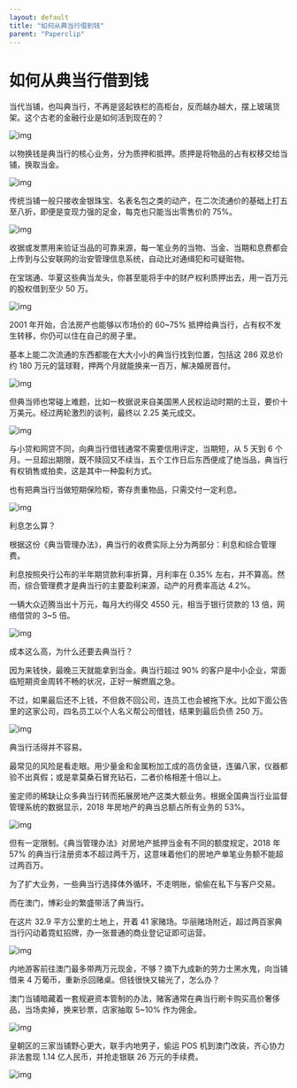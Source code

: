 ```yaml
---
layout: default
title: "如何从典当行借到钱"
parent: "Paperclip"
---
```


# 如何从典当行借到钱

当代当铺，也叫典当行，不再是竖起铁栏的高柜台，反而越办越大，摆上玻璃货架。这个古老的金融行业是如何活到现在的？

![img](https://mmbiz.qpic.cn/mmbiz_gif/SlOqFKqEO4EjwrjSB4HjawurfKvqrSR49Pibe6V3cYXaur3vAibTjCKDjicprlyvqu0p0tzmonTCaevm0EOZmW7qA/640?wx_fmt=gif)

以物换钱是典当行的核心业务，分为质押和抵押。质押是将物品的占有权移交给当铺，换取当金。

![img](https://mmbiz.qpic.cn/mmbiz_gif/SlOqFKqEO4EjwrjSB4HjawurfKvqrSR4zFvuD5fcJticFQ2XkyHjkdQ2yb3C3D2qhySx0LduxiaImTcVuOgA1xnw/640?wx_fmt=gif)

传统当铺一般只接收金银珠宝、名表名包之类的动产，在二次流通价的基础上打五至八折，即便是变现力强的足金，每克也只能当出零售价的 75%。

![img](https://mmbiz.qpic.cn/mmbiz_png/SlOqFKqEO4EjwrjSB4HjawurfKvqrSR4BFvVsxicA9XWb7dHkeaxibxUk3RCbXyMWqdGOWhNG6v40Iibic8nVYcswA/640?wx_fmt=png)

收据或发票用来验证当品的可靠来源，每一笔业务的当物、当金、当期和息费都会上传到与公安联网的治安管理信息系统，自动比对通缉犯和可疑赃物。



在宝瑞通、华夏这些典当龙头，你甚至能将手中的财产权利质押出去，用一百万元的股权借到至少 50 万。

![img](https://mmbiz.qpic.cn/mmbiz_gif/SlOqFKqEO4EjwrjSB4HjawurfKvqrSR4vjM6HnGHajCiaHBiafVU90jV0icodnVXicQOztycojupH3umBbPnl0JWZQ/640?wx_fmt=gif)

2001 年开始，合法房产也能够以市场价的 60~75% 抵押给典当行，占有权不发生转移，你仍可以住在自己的房子里。

基本上能二次流通的东西都能在大大小小的典当行找到位置，包括这 286 双总价约 180 万元的篮球鞋，押两个月就能换来一百万，解决婚房首付。

![img](https://mmbiz.qpic.cn/mmbiz_png/SlOqFKqEO4EjwrjSB4HjawurfKvqrSR4kmbupgwYSVzLyPfM9zjcHsQ3Jow5uDhfsygk36JEFqJo9ddLZV2iclw/640?wx_fmt=png)

但典当师也常碰上难题，比如一枚据说来自美国黑人民权运动时期的土豆，要价十万美元。经过两轮激烈的谈判，最终以 2.25 美元成交。

![img](https://mmbiz.qpic.cn/mmbiz_gif/SlOqFKqEO4EjwrjSB4HjawurfKvqrSR4z9WVrRlvzlm9RxWl1oqXXYyvAPOcfqVrxZMFwPJibk3ibf2LBxn6R5kw/640?wx_fmt=gif)

与小贷和网贷不同，向典当行借钱通常不需要信用评定，当期短，从 5 天到 6 个月。一旦超出期限，既不赎回又不续当，五个工作日后东西便成了绝当品，典当行有权销售或拍卖，这是其中一种盈利方式。

也有把典当行当做短期保险柜，寄存贵重物品，只需交付一定利息。

![img](https://mmbiz.qpic.cn/mmbiz_gif/SlOqFKqEO4EjwrjSB4HjawurfKvqrSR4m0H1cLqC0NU0L1SvsXSeoW1rSRdLRViaGf9OK6CicJREqPSMRVZcE49w/640?wx_fmt=gif)

利息怎么算？

根据这份《典当管理办法》，典当行的收费实际上分为两部分：利息和综合管理费。

利息按照央行公布的半年期贷款利率折算，月利率在 0.35% 左右，并不算高。然而，综合管理费才是典当行的主要盈利来源，动产的月费率高达 4.2%。

一辆大众迈腾当出十万元，每月大约得交 4550 元，相当于银行贷款的 13 倍，网络借贷的 3~5 倍。

![img](https://mmbiz.qpic.cn/mmbiz_png/SlOqFKqEO4EjwrjSB4HjawurfKvqrSR4nBVoc0K2zJk3pWnD2U0SnTWWwaLlCbxvdYlP38jB0o53yoJic6JTpgg/640?wx_fmt=png)

成本这么高，为什么还要去典当行？

因为来钱快，最晚三天就能拿到当金。典当行超过 90% 的客户是中小企业，常面临短期资金周转不畅的状况，正好一解燃眉之急。

不过，如果最后还不上钱，不但救不回公司，连员工也会被拖下水。比如下面公告里的这家公司，四名员工以个人名义帮公司借钱，结果到最后负债 250 万。

![img](https://mmbiz.qpic.cn/mmbiz_png/SlOqFKqEO4EjwrjSB4HjawurfKvqrSR4oqDq0ufrmxhqO6EVNekUicv0UlSY9uqIEKKBURFNmBiaricpPjic4ksBTw/640?wx_fmt=png)

典当行活得并不容易。

最常见的风险是看走眼。用少量金和金属粉加工成的高仿金链，连骗八家，仪器都验不出真假；或是拿莫桑石冒充钻石，二者价格相差十倍以上。

鉴定师的稀缺让众多典当行转而拓展房地产这类大额业务。根据全国典当行业监督管理系统的数据显示，2018 年房地产的典当总额占所有业务的 53%。

![img](https://mmbiz.qpic.cn/mmbiz_png/SlOqFKqEO4EjwrjSB4HjawurfKvqrSR44fVA1ib5YJl0EtIShDuib5ibjicHNH5yNO0Uor8pAIKGPDAopgZNiaSCX1A/640?wx_fmt=png)

但有一定限制。《典当管理办法》对房地产抵押当金有不同的额度规定，2018 年 57% 的典当行注册资本不超过两千万，这意味着他们的房地产单笔业务额不能超过两百万。

为了扩大业务，一些典当行选择体外循环，不走明账，偷偷在私下与客户交易。

而在澳门，博彩业的繁盛带活了典当行。

在这片 32.9 平方公里的土地上，开着 41 家赌场。华丽赌场附近，超过两百家典当行闪动着霓虹招牌，办一张普通的商业登记证即可运营。

![img](https://mmbiz.qpic.cn/mmbiz_gif/SlOqFKqEO4EjwrjSB4HjawurfKvqrSR4sqtuNaasCzzIeUVrNTQZ3DRa1pZetiayxpLG1F6U5ewlBsb50LlEJng/640?wx_fmt=gif)

内地游客前往澳门最多带两万元现金，不够？摘下九成新的劳力士黑水鬼，向当铺借来 4 万葡币，重新杀回赌桌。但钱很快又输光了，怎么办？

澳门当铺暗藏着一套规避资本管制的办法，赌客通常在典当行刷卡购买高价奢侈品，当场卖掉，换来钞票，店家抽取 5~10% 作为佣金。

![img](https://mmbiz.qpic.cn/mmbiz_gif/SlOqFKqEO4EjwrjSB4HjawurfKvqrSR4ia6NfBYfj1z12eTqe4Vq5nedAbjHbCwLuYzlZLofqjTVkfWB08RwDHg/640?wx_fmt=gif)

皇朝区的三家当铺野心更大，联手内地男子，偷运 POS 机到澳门改装，齐心协力非法套现 1.14 亿人民币，并抢走银联 26 万元的手续费。

![img](https://mmbiz.qpic.cn/mmbiz_png/SlOqFKqEO4EjwrjSB4HjawurfKvqrSR4UQQ554CAAY20wZgzJ4so5ZJ3AGMDkniaWB3Ce83Hic0wia7RYJymmmS6g/640?wx_fmt=png)
